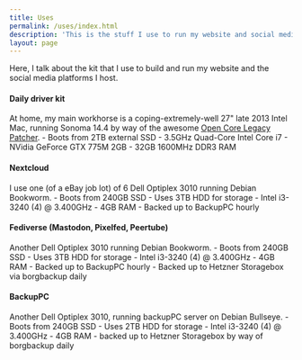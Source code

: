 ```yaml
---
title: Uses
permalink: /uses/index.html
description: 'This is the stuff I use to run my website and social media platforms.'
layout: page
---
```


Here, I talk about the kit that I use to build and run my website and the social media platforms I host. 

#### Daily driver kit

At home, my main workhorse is a coping-extremely-well 27" late 2013 Intel Mac, running Sonoma 14.4 by way of the awesome [Open Core Legacy Patcher](https://dortania.github.io/OpenCore-Legacy-Patcher/).
    - Boots from 2TB external SSD
    - 3.5GHz Quad-Core Intel Core i7
    - NVidia GeForce GTX 775M 2GB
    - 32GB 1600MHz DDR3 RAM

#### Nextcloud

I use one (of a eBay job lot) of 6 Dell Optiplex 3010 running Debian Bookworm.
    - Boots from 240GB SSD
    - Uses 3TB HDD for storage
    - Intel i3-3240 (4) @ 3.400GHz
    - 4GB RAM
    - Backed up to BackupPC hourly

#### Fediverse (Mastodon, Pixelfed, Peertube)

Another Dell Optiplex 3010 running Debian Bookworm.
    - Boots from 240GB SSD
    - Uses 3TB HDD for storage
    - Intel i3-3240 (4) @ 3.400GHz
    - 4GB RAM
    - Backed up to BackupPC hourly
    - Backed up to Hetzner Storagebox via borgbackup daily

#### BackupPC

Another Dell Optiplex 3010, running backupPC server on Debian Bullseye.
    - Boots from 240GB SSD
    - Uses 2TB HDD for storage
    - Intel i3-3240 (4) @ 3.400GHz
    - 4GB RAM
    - backed up to Hetzner Storagebox by way of borgbackup daily